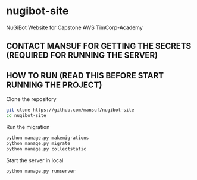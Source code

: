 # nugibot-site

NuGiBot Website for Capstone AWS TimCorp-Academy

## CONTACT MANSUF FOR GETTING THE SECRETS (REQUIRED FOR RUNNING THE SERVER)

## HOW TO RUN (READ THIS BEFORE START RUNNING THE PROJECT)

Clone the repository

```sh
git clone https://github.com/mansuf/nugibot-site
cd nugibot-site
```

Run the migration

```sh
python manage.py makemigrations
python manage.py migrate
python manage.py collectstatic
```

Start the server in local

```sh
python manage.py runserver
```